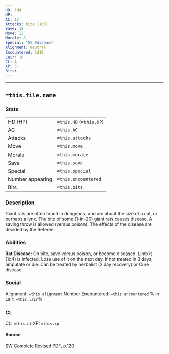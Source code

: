 ```yaml
---
HD: 1d4
HP: 
AC: 12
Attacks: bite (1d3)
Save: 18
Move: 12
Morale: 8
Special: "5% #disease"
Alignment: Neutral 
Encountered: 5d10
Lair: 10
CL: A
XP: 5
Bits:
---
```


___

## `=this.file.name`

### Stats

|                  |                         |
| ---------------- | ----------------------- |
| HD (HP)          | `=this.HD` (`=this.HP`) |
| AC               | `=this.AC`              |
| Attacks          | `=this.attacks`         |
| Move             | `=this.move`            |
| Morale           | `=this.morale`          |
| Save             | `=this.save`            |
| Special          | `=this.special`         |
| Number appearing | `=this.encountered`     |
| Bits             | `=this.bits`            | 


### Description
Giant rats are often found in dungeons, and are about the size of a cat, or perhaps a lynx. The bite of some (1-in-20) giant rats causes disease. A saving throw is allowed (versus poison). The effects of the disease are decided by the Referee.

### Abilities
**Rat Disease:** On bite, save versus poison, or become diseased. Limb is (1d4) is infected. Lose use of it on the next day. If not treated in 3 days, amputate or die. Can be treated by herbalist (2 day recovery) or Cure disease.

### Social
Alignment: `=this.alignment`
Number Encountered:  `=this.encountered`
% in Lair: `=this.lair`%

### CL
CL: `=this.cl`
XP: `=this.xp`

#### Source

[SW Complete Revised PDF, p.120](<obsidian://open?vault=swords_and_wizardry_ref&file=SW Complete Revised PDF.pdf>)






